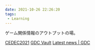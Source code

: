 ```yaml
---
date: 2021-10-26 22:26:20
tags:
 - Learning
---
```


ゲーム関係情報のアウトプットの場。

[CEDEC2021](https://cedec.cesa.or.jp/2021/)
[GDC Vault](https://www.gdcvault.com/)
[Latest news \| GDC](https://www.gdconf.com/news)